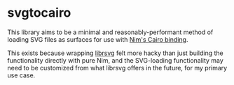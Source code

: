 # svgtocairo

This library aims to be a minimal and reasonably-performant method of loading SVG files as surfaces for use with [Nim's Cairo binding](https://github.com/nim-lang/cairo).

This exists because wrapping [librsvg](https://github.com/GNOME/librsvg/) felt more hacky than just building the functionality directly with pure Nim, and the SVG-loading functionality may need to be customized from what librsvg offers in the future, for my primary use case.
